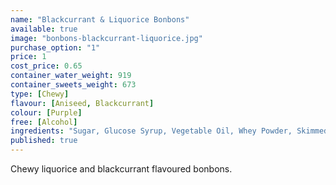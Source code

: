 ```yaml
---
name: "Blackcurrant & Liquorice Bonbons"
available: true
image: "bonbons-blackcurrant-liquorice.jpg"
purchase_option: "1"
price: 1
cost_price: 0.65
container_water_weight: 919
container_sweets_weight: 673
type: [Chewy]
flavour: [Aniseed, Blackcurrant]
colour: [Purple]
free: [Alcohol]
ingredients: "Sugar, Glucose Syrup, Vegetable Oil, Whey Powder, Skimmed Milk Powder, Cornflour, Citric Acid, Flavourings, Butter Oil, Salt, Emulsifier: Soya Lecithin, Colour: E162"
published: true
---
```

Chewy liquorice and blackcurrant flavoured bonbons.